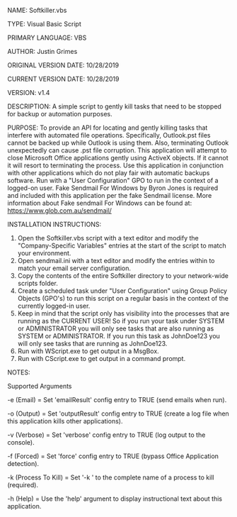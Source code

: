 NAME: Softkiller.vbs

TYPE: Visual Basic Script

PRIMARY LANGUAGE: VBS

AUTHOR: Justin Grimes

ORIGINAL VERSION DATE: 10/28/2019

CURRENT VERSION DATE: 10/28/2019

VERSION: v1.4

DESCRIPTION: 
A simple script to gently kill tasks that need to be stopped for backup or automation purposes.


PURPOSE: 
To provide an API for locating and gently killing tasks that interfere with automated file operations. 
Specifically, Outlook.pst files cannot be backed up while Outlook is using them. Also, terminating Outlook unexpectedly can cause .pst file corruption.
This application will attempt to close Microsoft Office applications gently using ActiveX objects. If it cannot it will resort to terminating the process.
Use this application in conjunction with other applications which do not play fair with automatic backups software. 
Run with a "User Configuration" GPO to run in the context of a logged-on user.
Fake Sendmail For Windows by Byron Jones is required and included with this application per the fake Sendmail license. 
More information about Fake sendmail For Windows can be found at:  https://www.glob.com.au/sendmail/


INSTALLATION INSTRUCTIONS:
1. Open the Softkiller.vbs script with a text editor and modify the "Company-Specific Variables" entries at the start of the script to match your environment.
2. Open sendmail.ini with a text editor and modify the entries within to match your email server configuration.
2. Copy the contents of the entire Softkiller directory to your network-wide scripts folder. 
3. Create a scheduled task under "User Configuration" using Group Policy Objects (GPO's) to run this script on a regular basis in the context of the currently logged-in user.
5. Keep in mind that the script only has visibility into the processes that are running as the CURRENT USER! So if you run your task under SYSTEM or ADMINISTRATOR you will only see tasks that are also running as SYSTEM or ADMINISTRATOR. If you run this task as JohnDoe123 you will only see tasks that are running as JohnDoe123. 
6. Run with WScript.exe to get output in a MsgBox. 
7. Run with CScript.exe to get output in a command prompt.

NOTES:

Supported Arguments

-e  (Email)  =  Set 'emailResult' config entry to TRUE (send emails when run).

-o  (Output)  =  Set 'outputResult' config entry to TRUE (create a log file when this application kills other applications).

-v  (Verbose)  =  Set 'verbose' config entry to TRUE (log output to the console).

-f  (Forced)  =  Set 'force' config entry to TRUE (bypass Office Application detection).

-k  (Process To Kill)  =  Set '-k <process name>' to the complete name of a process to kill (required).

-h  (Help)  =  Use the 'help' argument to display instructional text about this application.
